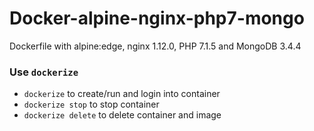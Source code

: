 # Docker-alpine-nginx-php7-mongo
Dockerfile with alpine:edge, nginx 1.12.0, PHP 7.1.5 and MongoDB 3.4.4

### Use `dockerize`
- `dockerize` to create/run and login into container
- `dockerize stop` to stop container
- `dockerize delete` to delete container and image
